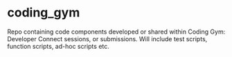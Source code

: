 # coding_gym
Repo containing code components developed or shared within Coding Gym: Developer Connect sessions, or submissions. Will include test scripts, function scripts, ad-hoc scripts etc.
